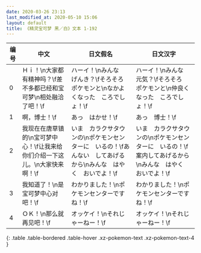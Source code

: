 ```yaml
---
date: 2020-03-26 23:13
last_modified_at: 2020-05-10 15:06
layout: default
title: 《精灵宝可梦 黑／白》文本 1-192
---
```

| 编号 | 中文 | 日文假名 | 日文汉字 |
| ---- | ---- | ---- | --- |
| 0 | Ｈｉ！\n大家都有精神吗？\f差不多都已经和宝可梦\n相处融洽了吧！\f | ハーイ！\nみんな　げんき？\fそろそろ　ポケモンと\nなかよくなった　ころでしょ！\f | ハーイ！\nみんな　元気？\fそろそろ　ポケモンと\n仲良くなった　ころでしょ！\f |
| 1 | 啊，博士！\f | あっ　はかせ！\f | あっ　博士！\f |
| 2 | 我现在在唐草镇的\n宝可梦中心！\f让我来给你们介绍一下这儿。\n大家快来啊！\f | いま　カラクサタウンの\nポケモンセンターに　いるの！\fあんない　してあげるから\nみんな　はやく　おいでよ！\f | いま　カラクサタウンの\nポケモンセンターに　いるの！\f案内してあげるから\nみんな　はやく　おいでよ！\f |
| 3 | 我知道了！\n是宝可梦中心对吧！\f | わかりました！\nポケモンセンターですね！\f | わかりました！\nポケモンセンターですね！\f |
| 4 | ＯＫ！\n那么就再见吧！\f | オッケイ！\nそれじゃーねー！\f | オッケイ！\nそれじゃーねー！\f |
{: .table .table-bordered .table-hover .xz-pokemon-text .xz-pokemon-text-4 }